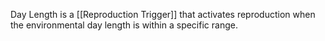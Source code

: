 Day Length is a [[Reproduction Trigger]] that activates reproduction when the environmental day length is within a specific range.